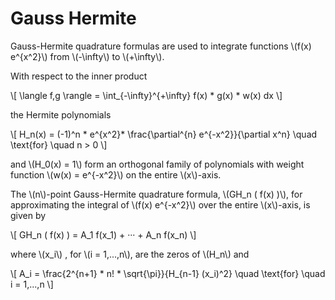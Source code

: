# Gauss Hermite

Gauss-Hermite quadrature formulas are used to integrate functions \\(f(x) e^{x^2}\\) from \\(-\infty\\) to \\(+\infty\\).

With respect to the inner product

\\[
\langle f,g \rangle = \int_{-\infty}^{+\infty} f(x) * g(x) * w(x) dx
\\]

the Hermite polynomials

\\[
H_n(x) = (-1)^n * e^{x^2}* \frac{\partial^{n} e^{-x^2}}{\partial x^n} \quad \text{for} \quad n > 0
\\]

and \\(H_0(x) = 1\\) form an orthogonal family of polynomials with weight function \\(w(x) = e^{-x^2}\\) on the entire \\(x\\)-axis.

The \\(n\\)-point Gauss-Hermite quadrature formula, \\(GH_n ( f(x) )\\), for approximating the integral of \\(f(x) e^{-x^2}\\) over the entire \\(x\\)-axis, is given by

\\[
GH_n ( f(x) ) = A_1 f(x_1) + ··· + A_n f(x_n)
\\]

where \\(x_i\\) , for \\(i = 1,...,n\\), are the zeros of \\(H_n\\) and

\\[
A_i = \frac{2^{n+1} * n! * \sqrt{\pi}}{H_{n-1} (x_i)^2} \quad \text{for} \quad i = 1,...,n
\\]
